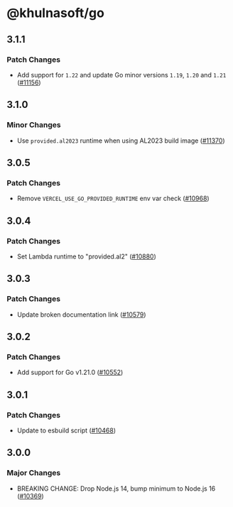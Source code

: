 # @khulnasoft/go

## 3.1.1

### Patch Changes

- Add support for `1.22` and update Go minor versions `1.19`, `1.20` and `1.21` ([#11156](https://github.com/khulnasoft/devship/pull/11156))

## 3.1.0

### Minor Changes

- Use `provided.al2023` runtime when using AL2023 build image ([#11370](https://github.com/khulnasoft/devship/pull/11370))

## 3.0.5

### Patch Changes

- Remove `VERCEL_USE_GO_PROVIDED_RUNTIME` env var check ([#10968](https://github.com/khulnasoft/devship/pull/10968))

## 3.0.4

### Patch Changes

- Set Lambda runtime to "provided.al2" ([#10880](https://github.com/khulnasoft/devship/pull/10880))

## 3.0.3

### Patch Changes

- Update broken documentation link ([#10579](https://github.com/khulnasoft/devship/pull/10579))

## 3.0.2

### Patch Changes

- Add support for Go v1.21.0 ([#10552](https://github.com/khulnasoft/devship/pull/10552))

## 3.0.1

### Patch Changes

- Update to esbuild script ([#10468](https://github.com/khulnasoft/devship/pull/10468))

## 3.0.0

### Major Changes

- BREAKING CHANGE: Drop Node.js 14, bump minimum to Node.js 16 ([#10369](https://github.com/khulnasoft/devship/pull/10369))
